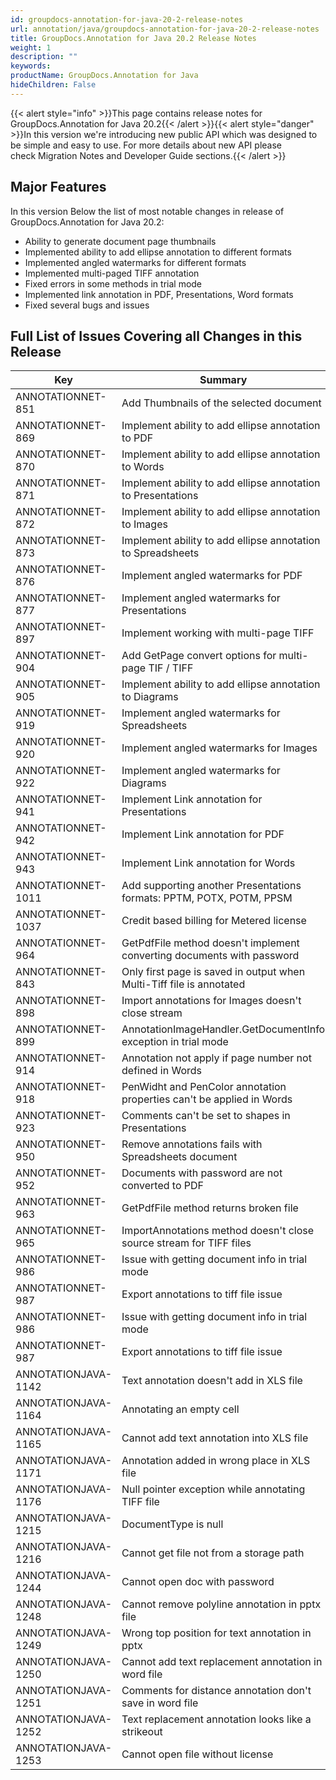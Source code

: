 ```yaml
---
id: groupdocs-annotation-for-java-20-2-release-notes
url: annotation/java/groupdocs-annotation-for-java-20-2-release-notes
title: GroupDocs.Annotation for Java 20.2 Release Notes
weight: 1
description: ""
keywords: 
productName: GroupDocs.Annotation for Java
hideChildren: False
---
```

{{< alert style="info" >}}This page contains release notes for GroupDocs.Annotation for Java 20.2{{< /alert >}}{{< alert style="danger" >}}In this version we're introducing new public API which was designed to be simple and easy to use. For more details about new API please check Migration Notes and Developer Guide sections.{{< /alert >}}

## Major Features

In this version Below the list of most notable changes in release of GroupDocs.Annotation for Java 20.2:

*   Ability to generate document page thumbnails 
*   Implemented ability to add ellipse annotation to different formats
*   Implemented angled watermarks for different formats
*   Implemented multi-paged TIFF annotation
*   Fixed errors in some methods in trial mode
*   Implemented link annotation in PDF, Presentations, Word formats
*   Fixed several bugs and issues  
      
    

## Full List of Issues Covering all Changes in this Release

| Key | Summary | Issue Type |
| --- | --- | --- |
| ANNOTATIONNET-851 | Add Thumbnails of the selected document | Feature |
| ANNOTATIONNET-869  | Implement ability to add ellipse annotation to PDF | Feature |
| ANNOTATIONNET-870  | Implement ability to add ellipse annotation to Words | Feature |
| ANNOTATIONNET-871  | Implement ability to add ellipse annotation to Presentations | Feature |
| ANNOTATIONNET-872  | Implement ability to add ellipse annotation to Images | Feature |
| ANNOTATIONNET-873  | Implement ability to add ellipse annotation to Spreadsheets | Feature |
| ANNOTATIONNET-876  | Implement angled watermarks for PDF | Feature |
| ANNOTATIONNET-877  | Implement angled watermarks for Presentations | Feature |
| ANNOTATIONNET-897 | Implement working with multi-page TIFF | Feature |
| ANNOTATIONNET-904   | Add GetPage convert options for multi-page TIF / TIFF | Feature |
| ANNOTATIONNET-905  | Implement ability to add ellipse annotation to Diagrams | Feature |
| ANNOTATIONNET-919  | Implement angled watermarks for Spreadsheets | Feature |
| ANNOTATIONNET-920  | Implement angled watermarks for Images | Feature |
| ANNOTATIONNET-922  | Implement angled watermarks for Diagrams | Feature |
| ANNOTATIONNET-941 | Implement Link annotation for Presentations | Feature |
| ANNOTATIONNET-942 | Implement Link annotation for PDF | Feature |
| ANNOTATIONNET-943 | Implement Link annotation for Words | Feature |
| ANNOTATIONNET-1011 | Add supporting another Presentations formats: PPTM, POTX, POTM, PPSM | Feature |
| ANNOTATIONNET-1037 | Credit based billing for Metered license | Feature |
| ANNOTATIONNET-964 | GetPdfFile method doesn't implement converting documents with password | Improvement |
| ANNOTATIONNET-843 | Only first page is saved in output when Multi-Tiff file is annotated | Bug |
| ANNOTATIONNET-898 | Import annotations for Images doesn't close stream | Bug |
| ANNOTATIONNET-899 | AnnotationImageHandler.GetDocumentInfo exception in trial mode | Bug |
| ANNOTATIONNET-914 | Annotation not apply if page number not defined in Words | Bug |
| ANNOTATIONNET-918 | PenWidht and PenColor annotation properties can't be applied in Words | Bug |
| ANNOTATIONNET-923 | Comments can't be set to shapes in Presentations | Bug |
| ANNOTATIONNET-950 | Remove annotations fails with Spreadsheets document | Bug |
| ANNOTATIONNET-952 | Documents with password are not converted to PDF | Bug |
| ANNOTATIONNET-963 | GetPdfFile method returns broken file | Bug |
| ANNOTATIONNET-965 | ImportAnnotations method doesn't close source stream for TIFF files | Bug |
| ANNOTATIONNET-986 | Issue with getting document info in trial mode | Bug |
| ANNOTATIONNET-987 | Export annotations to tiff file issue | Bug |
| ANNOTATIONNET-986 | Issue with getting document info in trial mode | Bug |
| ANNOTATIONNET-987 | Export annotations to tiff file issue | Bug |
| ANNOTATIONJAVA-1142  | Text annotation doesn't add in XLS file | Bug |
| ANNOTATIONJAVA-1164  | Annotating an empty cell | Bug |
| ANNOTATIONJAVA-1165  | Cannot add text annotation into XLS file | Bug |
| ANNOTATIONJAVA-1171  | Annotation added in wrong place in XLS file | Bug |
| ANNOTATIONJAVA-1176  | Null pointer exception while annotating TIFF file | Bug |
| ANNOTATIONJAVA-1215  | DocumentType is null | Bug |
| ANNOTATIONJAVA-1216  | Cannot get file not from a storage path | Bug |
| ANNOTATIONJAVA-1244 | Cannot open doc with password | Bug |
| ANNOTATIONJAVA-1248  | Cannot remove polyline annotation in pptx file | Bug |
| ANNOTATIONJAVA-1249  | Wrong top position for text annotation in pptx | Bug |
| ANNOTATIONJAVA-1250  | Cannot add text replacement annotation in word file | Bug |
| ANNOTATIONJAVA-1251  | Comments for distance annotation don't save in word file | Bug |
| ANNOTATIONJAVA-1252  | Text replacement annotation looks like a strikeout | Bug |
| ANNOTATIONJAVA-1253  | Cannot open file without license | Bug |

